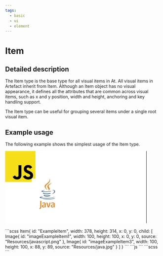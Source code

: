 ```yaml
---
tags:
  - basic
  - ui
  - element
---
```

# Item

## Detailed description
The Item type is the base type for all visual items in At.
All visual items in Artefact inherit from Item. Although an Item object has no visual appearance, it defines all the attributes that are common across visual items, such as x and y position, width and height, anchoring and key handling support.

The Item type can be useful for grouping several items under a single root visual item.

## Example usage
The following example shows the simplest usage of the Item type.

![alt text](./Item.gif)

<code-group>
<code-block title=".at" active>
```scss
Item{  
  id: "ExampleItem",
  width: 378,
  height: 314,
  x: 0,
  y: 0,
  child: [
    Image{     
      id: "imageExampleItem1",
      width: 100,
      height: 100,
      x: 0,
      y: 0,
      source: "Resources/javascript.png"
    },
    Image{     
      id: "imageExampleItem3",
      width: 100,
      height: 100,
      x: 88,
      y: 89,
      source: "Resources/java.jpg"
    }
  ]
}
```
</code-block>

<code-block title=".atObj">
```js
```
</code-block>

<code-block title=".atStyle">
```scss
```
</code-block>
</code-group>
